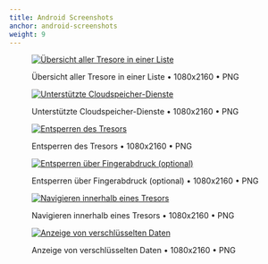 ```yaml
---
title: Android Screenshots
anchor: android-screenshots
weight: 9
---
```

<div class="flex flex-wrap -mx-3">
  <div class="w-full px-3 md:w-1/2 lg:w-1/3">
    <figure class="rounded shadow bg-white text-center p-2 mb-8">
      <a href="/presskit/android-screenshot-1.png"><img class="inline-block mb-2 lazyload" data-src="/presskit/android-screenshot-1.png" alt="Übersicht aller Tresore in einer Liste"/></a>
      <figcaption>
        <p class="text-sm text-gray-500 mb-0">Übersicht aller Tresore in einer Liste • 1080x2160 • PNG</p>
      </figcaption>
    </figure>
  </div>
  <div class="w-full px-3 md:w-1/2 lg:w-1/3">
    <figure class="rounded shadow bg-white text-center p-2 mb-8">
      <a href="/presskit/android-screenshot-2.png"><img class="inline-block mb-2 lazyload" data-src="/presskit/android-screenshot-2.png" alt="Unterstützte Cloudspeicher-Dienste"/></a>
      <figcaption>
        <p class="text-sm text-gray-500 mb-0">Unterstützte Cloudspeicher-Dienste • 1080x2160 • PNG</p>
      </figcaption>
    </figure>
  </div>
  <div class="w-full px-3 md:w-1/2 lg:w-1/3">
    <figure class="rounded shadow bg-white text-center p-2 mb-8">
      <a href="/presskit/android-screenshot-3.png"><img class="inline-block mb-2 lazyload" data-src="/presskit/android-screenshot-3.png" alt="Entsperren des Tresors"/></a>
      <figcaption>
        <p class="text-sm text-gray-500 mb-0">Entsperren des Tresors • 1080x2160 • PNG</p>
      </figcaption>
    </figure>
  </div>
  <div class="w-full px-3 md:w-1/2 lg:w-1/3">
    <figure class="rounded shadow bg-white text-center p-2 mb-8">
      <a href="/presskit/android-screenshot-4.png"><img class="inline-block mb-2 lazyload" data-src="/presskit/android-screenshot-4.png" alt="Entsperren über Fingerabdruck (optional)"/></a>
      <figcaption>
        <p class="text-sm text-gray-500 mb-0">Entsperren über Fingerabdruck (optional) • 1080x2160 • PNG</p>
      </figcaption>
    </figure>
  </div>
  <div class="w-full px-3 md:w-1/2 lg:w-1/3">
    <figure class="rounded shadow bg-white text-center p-2 mb-8">
      <a href="/presskit/android-screenshot-5.png"><img class="inline-block mb-2 lazyload" data-src="/presskit/android-screenshot-5.png" alt="Navigieren innerhalb eines Tresors"/></a>
      <figcaption>
        <p class="text-sm text-gray-500 mb-0">Navigieren innerhalb eines Tresors • 1080x2160 • PNG</p>
      </figcaption>
    </figure>
  </div>
  <div class="w-full px-3 md:w-1/2 lg:w-1/3">
    <figure class="rounded shadow bg-white text-center p-2 mb-8">
      <a href="/presskit/android-screenshot-6.png"><img class="inline-block mb-2 lazyload" data-src="/presskit/android-screenshot-6.png" alt="Anzeige von verschlüsselten Daten"/></a>
      <figcaption>
        <p class="text-sm text-gray-500 mb-0">Anzeige von verschlüsselten Daten • 1080x2160 • PNG</p>
      </figcaption>
    </figure>
  </div>
</div>
